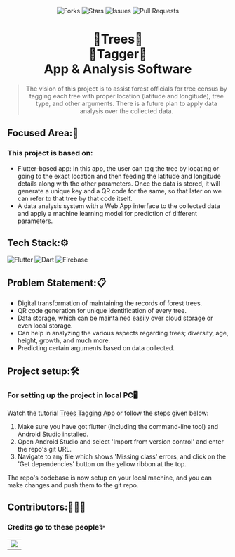 <div align="center">

![Forks](https://img.shields.io/github/forks/CodeFlow201/forestTreesTagging)
![Stars](https://img.shields.io/github/stars/CodeFlow201/forestTreesTagging)
![Issues](https://img.shields.io/github/issues/CodeFlow201/forestTreesTagging)
![Pull Requests](https://img.shields.io/github/issues-pr/CodeFlow201/forestTreesTagging?)   

# 🌳Trees🌳 <br> 🔖Tagger🔖 <br> App & Analysis Software

> The vision of this project is to assist forest officials for tree census by tagging each tree with proper location (latitude and longitude), tree type, and other arguments. There is a future plan to apply data analysis over the collected data.

</div>

## Focused Area:🧐
### This project is based on:
* Flutter-based app:  In this app, the user can tag the tree by locating or going to the exact location and then feeding the latitude and longitude details along with the other parameters. Once the data is stored, it will generate a unique key and a QR code for the same, so that later on we can refer to that tree by that code itself.
* A data analysis system with a Web App interface to the collected data and apply a machine learning model for prediction of different parameters.


## Tech Stack:⚙️
<img alt="Flutter" src="https://img.shields.io/badge/Flutter%20-%2302569B.svg?&style=for-the-badge&logo=Flutter&logoColor=white" />	<img alt="Dart" src="https://img.shields.io/badge/dart-%230175C2.svg?&style=for-the-badge&logo=dart&logoColor=white"/>	<img alt="Firebase" src="https://img.shields.io/badge/firebase%20-%23039BE5.svg?&style=for-the-badge&logo=firebase"/>	

## Problem Statement:📋
* Digital transformation of maintaining the records of forest trees.
* QR code generation for unique identification of every tree.
* Data storage, which can be maintained easily over cloud storage or even local storage.
* Can help in analyzing the various aspects regarding trees; diversity, age, height, growth, and much more.
* Predicting certain arguments based on data collected. 


## Project setup:🛠️
### For setting up the project in local PC🖥️ 
Watch the tutorial [Trees Tagging App](https://youtu.be/1KWwgAF0LXY) or follow the steps given below:


1. Make sure you have got flutter (including the command-line tool) and Android Studio installed.
2. Open Android Studio and select 'Import from version control' and enter the repo's git URL.
3. Navigate to any file which shows 'Missing class' errors, and click on the 'Get dependencies' button on the yellow ribbon at the top.

The repo's codebase is now setup on your local machine, and you can make changes and push them to the git repo.


## Contributors:👨🏻‍💻
### Credits go to these people✨

<table>
	<tr>
		<td>
   <a href="https://github.com/CodeFlow201/forestTreesTagging/graphs/contributors">
  <img src="https://contrib.rocks/image?repo=CodeFlow201/forestTreesTagging" />
</a>
	</td>
	</tr>
</table>
